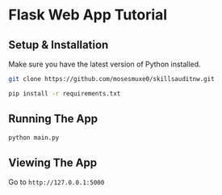 # Flask Web App Tutorial

## Setup & Installation

Make sure you have the latest version of Python installed.

```bash
git clone https://github.com/mosesmuxe0/skillsauditnw.git
```

```bash
pip install -r requirements.txt
```

## Running The App

```bash
python main.py
```

## Viewing The App

Go to `http://127.0.0.1:5000`
